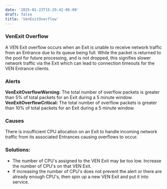 ```yaml
---
date: '2025-01-23T15:29:42-06:00'
draft: false
title: 'VenExitOverflow'
---
```


### VenExit Overflow
A VEN Exit overflow occurs when an Exit is unable to receive network traffic
from an Entrance due to its queue being full.  While the packet is returned to
the pool for future processing, and is not dropped, this signifies slower
network traffic via the Exit which can lead to connection timeouts for the VEN
Entrance clients.

### Alerts
**VenExitOverflowWarning:** The total number of overflow packets is greater than 5% of total packets for an Exit during a 5 minute window.
**VenExitOverflowCritical:** The total number of overflow packets is greater than 10% of total packets for an Exit during a 5 minute window.

### Causes
There is insufficient CPU allocation on an Exit to handle incoming network
traffic from its associated Entrances causing overflows to occur.

### Solutions:
* The number of CPU's assigned to the VEN Exit may be too low. Increase the number of CPU's on that VEN Exit.
* If increasing the number of CPU's does not prevent the alert or there are already enough CPU's, then spin up a new VEN Exit and put it into service.